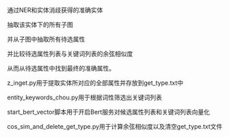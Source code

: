 通过NER和实体消歧获得的准确实体

抽取该实体下的所有子图

并从子图中抽取所有待选属性

并比较待选属性列表与关键词列表的余弦相似度

从而从待选属性中找到最终的准确属性。


z_inget.py用于提取实体所对应的全部属性并存放到get_type.txt中

entity_keywords_chou.py用于根据词性筛选出关键词列表

start_bert_vector脚本用于开启Bert服务对候选属性列表和关键词列表向量化

cos_sim_and_delete_get_type.py用于计算余弦相似度以及清空get_type.txt文件
